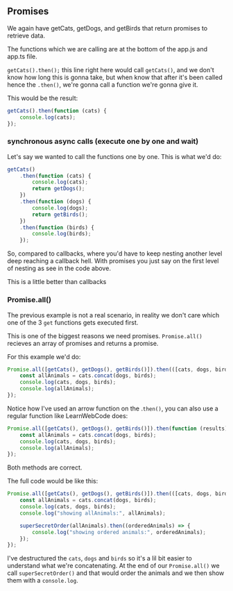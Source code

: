 ## Promises

We again have getCats, getDogs, and getBirds that return promises to retrieve data.

The functions which we are calling are at the bottom of the app.js and app.ts file.

`getCats().then();` this line right here would call `getCats()`, and we don't know how long this is gonna take, but when know that after it's been called hence the `.then()`, we're gonna call a function we're gonna give it.

This would be the result:

```js
getCats().then(function (cats) {
    console.log(cats);
});
```

### synchronous async calls (execute one by one and wait)

Let's say we wanted to call the functions one by one. This is what we'd do:

```js
getCats()
    .then(function (cats) {
        console.log(cats);
        return getDogs();
    })
    .then(function (dogs) {
        console.log(dogs);
        return getBirds();
    })
    .then(function (birds) {
        console.log(birds);
    });
```

So, compared to callbacks, where you'd have to keep nesting another level deep reaching a callback hell. With promises you just say on the first level of nesting as see in the code above.

This is a little better than callbacks

### Promise.all()

The previous example is not a real scenario, in reality we don't care which one of the 3 `get` functions gets executed first.

This is one of the biggest reasons we need promises. `Promise.all()` recieves an array of promises and returns a promise.

For this example we'd do:

```js
Promise.all([getCats(), getDogs(), getBirds()]).then(([cats, dogs, birds]) => {
    const allAnimals = cats.concat(dogs, birds);
    console.log(cats, dogs, birds);
    console.log(allAnimals);
});
```

Notice how I've used an arrow function on the .`then()`, you can also use a regular function like LearnWebCode does:

```js
Promise.all([getCats(), getDogs(), getBirds()]).then(function (results) {
    const allAnimals = cats.concat(dogs, birds);
    console.log(cats, dogs, birds);
    console.log(allAnimals);
});
```

Both methods are correct.

The full code would be like this:

```js
Promise.all([getCats(), getDogs(), getBirds()]).then(([cats, dogs, birds]) => {
    const allAnimals = cats.concat(dogs, birds);
    console.log(cats, dogs, birds);
    console.log("showing allAnimals:", allAnimals);

    superSecretOrder(allAnimals).then((orderedAnimals) => {
        console.log("showing ordered animals:", orderedAnimals);
    });
});
```

I've destructured the `cats`, `dogs` and `birds` so it's a lil bit easier to understand what we're concatenating. At the end of our `Promise.all()` we call `superSecretOrder()` and that would order the animals and we then show them with a `console.log`.
